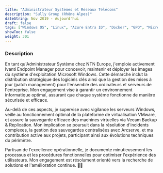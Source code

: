 ```yaml
---
title: "Administrateur Systèmes et Réseaux Télécoms"
description: "Sully Group (Rhône Alpes)"
dateString: Nov 2019 - Aujourd'hui
draft: false
tags: ["Windows OS", "Linux", "Azure Entra ID", "Docker", "GPO", "Microsoft 365", "Ivanti Endpoint Manager", "Exchange", "Sharepoint", "OneDrive", "VMWare", "Veeam", "Zabbix", "Passbolt", "Sharegate", "VSphere", "Ansible", "Vagrant", "Packer", "Apache Guacamole", "Intune" ]
showToc: false
weight: 301
--- 
```


### Description

En tant qu'Administrateur Système chez NTN Europe, j'emploie activement Ivanti Endpoint Manager pour concevoir, maintenir et déployer les images du système d'exploitation Microsoft Windows. Cette démarche inclut la distribution stratégique des logiciels clés ainsi que la gestion des mises à jour (patch management) pour l'ensemble des ordinateurs et serveurs de l'entreprise. Mon engagement vise à garantir un environnement informatique optimal, assurant que chaque système fonctionne de manière sécurisée et efficace.

Au-delà de ces aspects, je supervise avec vigilance les serveurs Windows, veille au fonctionnement optimal de la plateforme de virtualisation VMware, et assure la sauvegarde efficace des machines virtuelles via Veeam Backup & Replication. Mon implication se poursuit dans la résolution d'incidents complexes, la gestion des sauvegardes centralisées avec Arcserve, et ma contribution active aux projets, participant ainsi aux évolutions techniques du périmètre.

Partisan de l'excellence opérationnelle, je documente minutieusement les processus et les procédures fonctionnelles pour optimiser l'expérience des utilisateurs. Mon engagement est résolument orienté vers la recherche de solutions et l'amélioration continue. 🚀✨
